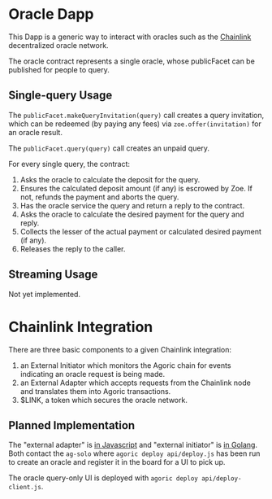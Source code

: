 # Oracle Dapp

This Dapp is a generic way to interact with oracles such as the [Chainlink](https://chain.link) decentralized oracle network.

The oracle contract represents a single oracle, whose publicFacet can be
published for people to query.

## Single-query Usage

The `publicFacet.makeQueryInvitation(query)` call creates a query invitation,
which can be redeemed (by paying any fees) via `zoe.offer(invitation)` for an
oracle result.

The `publicFacet.query(query)` call creates an unpaid query.

For every single query, the contract:

1. Asks the oracle to calculate the deposit for the query.
2. Ensures the calculated deposit amount (if any) is escrowed by Zoe.  If not,
   refunds the payment and aborts the query.
3. Has the oracle service the query and return a reply to the contract.
4. Asks the oracle to calculate the desired payment for the query and reply.
5. Collects the lesser of the actual payment or calculated desired payment (if
   any).
6. Releases the reply to the caller.

## Streaming Usage

Not yet implemented.

# Chainlink Integration

There are three basic components to a given Chainlink integration:
1. an External Initiator which monitors the Agoric chain for events indicating an
   oracle request is being made.
2. an External Adapter which accepts requests from the
   Chainlink node and translates them into Agoric transactions.
3. $LINK, a token which secures the oracle network.

## Planned Implementation

The "external adapter" is [in
Javascript](https://github.com/smartcontractkit/external-adapters-js) and
"external initiator" is [in
Golang](https://github.com/smartcontractkit/external-initiator).  Both contact
the `ag-solo` where `agoric deploy api/deploy.js` has been run to create an
oracle and register it in the board for a UI to pick up.

The oracle query-only UI is deployed with `agoric deploy api/deploy-client.js`.
